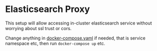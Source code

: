 # Elasticsearch Proxy

This setup will allow accessing in-cluster elasticsearch service without worrying about ssl trust or cors.

Change anything in [docker-compose.yaml](docker-compose.yaml) if needed, that is service namespace etc, then run `docker-compose up` etc.
